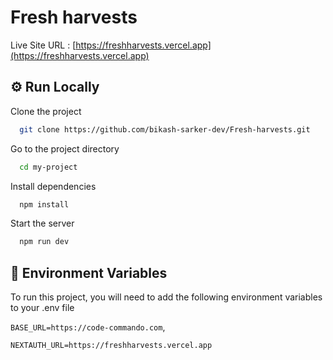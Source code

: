 # Fresh harvests

Live Site URL : [https://freshharvests.vercel.app](https://freshharvests.vercel.app)

## ⚙️ Run Locally

Clone the project

```bash
  git clone https://github.com/bikash-sarker-dev/Fresh-harvests.git
```

Go to the project directory

```bash
  cd my-project
```

Install dependencies

```bash
  npm install
```

Start the server

```bash
  npm run dev
```

## 🔧 Environment Variables

To run this project, you will need to add the following environment variables to your .env file

`BASE_URL=https://code-commando.com`,

`NEXTAUTH_URL=https://freshharvests.vercel.app`
